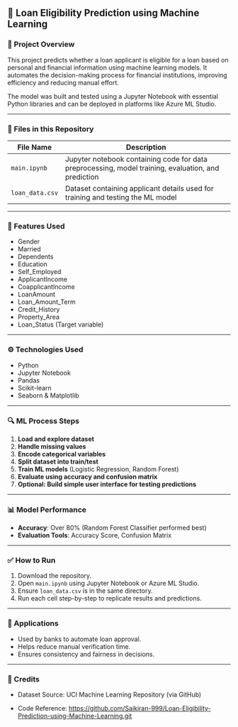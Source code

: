 ## 🏦 Loan Eligibility Prediction using Machine Learning

### 📌 Project Overview

This project predicts whether a loan applicant is eligible for a loan based on personal and financial information using machine learning models. It automates the decision-making process for financial institutions, improving efficiency and reducing manual effort.

The model was built and tested using a Jupyter Notebook with essential Python libraries and can be deployed in platforms like Azure ML Studio.

---

### 📁 Files in this Repository

| File Name       | Description                                                                                         |
| --------------- | --------------------------------------------------------------------------------------------------- |
| `main.ipynb`    | Jupyter notebook containing code for data preprocessing, model training, evaluation, and prediction |
| `loan_data.csv` | Dataset containing applicant details used for training and testing the ML model                     |

---

### 🧠 Features Used

* Gender
* Married
* Dependents
* Education
* Self\_Employed
* ApplicantIncome
* CoapplicantIncome
* LoanAmount
* Loan\_Amount\_Term
* Credit\_History
* Property\_Area
* Loan\_Status (Target variable)

---

### ⚙️ Technologies Used

* Python
* Jupyter Notebook
* Pandas
* Scikit-learn
* Seaborn & Matplotlib

---

### 🔍 ML Process Steps

1. **Load and explore dataset**
2. **Handle missing values**
3. **Encode categorical variables**
4. **Split dataset into train/test**
5. **Train ML models** (Logistic Regression, Random Forest)
6. **Evaluate using accuracy and confusion matrix**
7. **Optional: Build simple user interface for testing predictions**

---

### 📊 Model Performance

* **Accuracy**: Over 80% (Random Forest Classifier performed best)
* **Evaluation Tools**: Accuracy Score, Confusion Matrix

---

### ✅ How to Run

1. Download the repository.
2. Open `main.ipynb` using Jupyter Notebook or Azure ML Studio.
3. Ensure `loan_data.csv` is in the same directory.
4. Run each cell step-by-step to replicate results and predictions.

---

### 🧠 Applications

* Used by banks to automate loan approval.
* Helps reduce manual verification time.
* Ensures consistency and fairness in decisions.

---
### 📌 Credits

*   Dataset Source: UCI Machine Learning Repository (via GitHub)

 *  Code Reference: https://github.com/Saikiran-999/Loan-Eligibility-Prediction-using-Machine-Learning.git
